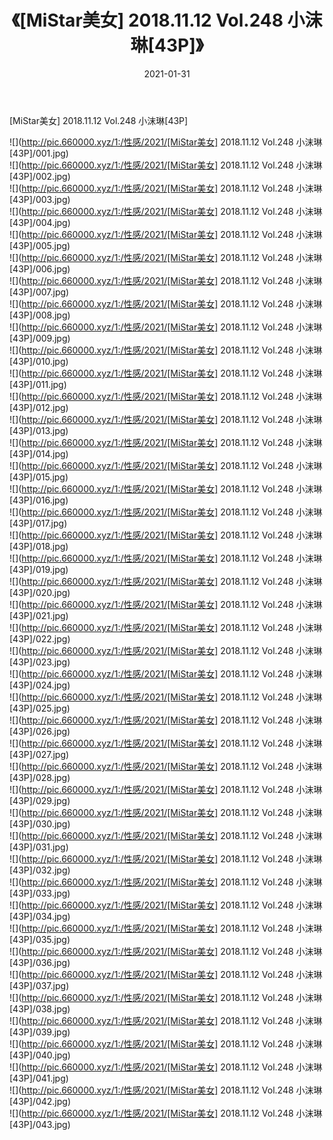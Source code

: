 ﻿---
layout: post
title:  《[MiStar美女] 2018.11.12 Vol.248 小沫琳[43P]》
date:   2021-01-31
img: http://pic.660000.xyz/1:/性感/2021/[MiStar美女] 2018.11.12 Vol.248 小沫琳[43P]/000.jpg
categories: [美女, 清纯, 唯美]
---

[MiStar美女] 2018.11.12 Vol.248 小沫琳[43P]

  ![](http://pic.660000.xyz/1:/性感/2021/[MiStar美女] 2018.11.12 Vol.248 小沫琳[43P]/001.jpg) <br> ![](http://pic.660000.xyz/1:/性感/2021/[MiStar美女] 2018.11.12 Vol.248 小沫琳[43P]/002.jpg) <br> ![](http://pic.660000.xyz/1:/性感/2021/[MiStar美女] 2018.11.12 Vol.248 小沫琳[43P]/003.jpg) <br> ![](http://pic.660000.xyz/1:/性感/2021/[MiStar美女] 2018.11.12 Vol.248 小沫琳[43P]/004.jpg) <br> ![](http://pic.660000.xyz/1:/性感/2021/[MiStar美女] 2018.11.12 Vol.248 小沫琳[43P]/005.jpg) <br> ![](http://pic.660000.xyz/1:/性感/2021/[MiStar美女] 2018.11.12 Vol.248 小沫琳[43P]/006.jpg) <br> ![](http://pic.660000.xyz/1:/性感/2021/[MiStar美女] 2018.11.12 Vol.248 小沫琳[43P]/007.jpg) <br> ![](http://pic.660000.xyz/1:/性感/2021/[MiStar美女] 2018.11.12 Vol.248 小沫琳[43P]/008.jpg) <br> ![](http://pic.660000.xyz/1:/性感/2021/[MiStar美女] 2018.11.12 Vol.248 小沫琳[43P]/009.jpg) <br> ![](http://pic.660000.xyz/1:/性感/2021/[MiStar美女] 2018.11.12 Vol.248 小沫琳[43P]/010.jpg) <br> ![](http://pic.660000.xyz/1:/性感/2021/[MiStar美女] 2018.11.12 Vol.248 小沫琳[43P]/011.jpg) <br> ![](http://pic.660000.xyz/1:/性感/2021/[MiStar美女] 2018.11.12 Vol.248 小沫琳[43P]/012.jpg) <br> ![](http://pic.660000.xyz/1:/性感/2021/[MiStar美女] 2018.11.12 Vol.248 小沫琳[43P]/013.jpg) <br> ![](http://pic.660000.xyz/1:/性感/2021/[MiStar美女] 2018.11.12 Vol.248 小沫琳[43P]/014.jpg) <br> ![](http://pic.660000.xyz/1:/性感/2021/[MiStar美女] 2018.11.12 Vol.248 小沫琳[43P]/015.jpg) <br> ![](http://pic.660000.xyz/1:/性感/2021/[MiStar美女] 2018.11.12 Vol.248 小沫琳[43P]/016.jpg) <br> ![](http://pic.660000.xyz/1:/性感/2021/[MiStar美女] 2018.11.12 Vol.248 小沫琳[43P]/017.jpg) <br> ![](http://pic.660000.xyz/1:/性感/2021/[MiStar美女] 2018.11.12 Vol.248 小沫琳[43P]/018.jpg) <br> ![](http://pic.660000.xyz/1:/性感/2021/[MiStar美女] 2018.11.12 Vol.248 小沫琳[43P]/019.jpg) <br> ![](http://pic.660000.xyz/1:/性感/2021/[MiStar美女] 2018.11.12 Vol.248 小沫琳[43P]/020.jpg) <br> ![](http://pic.660000.xyz/1:/性感/2021/[MiStar美女] 2018.11.12 Vol.248 小沫琳[43P]/021.jpg) <br> ![](http://pic.660000.xyz/1:/性感/2021/[MiStar美女] 2018.11.12 Vol.248 小沫琳[43P]/022.jpg) <br> ![](http://pic.660000.xyz/1:/性感/2021/[MiStar美女] 2018.11.12 Vol.248 小沫琳[43P]/023.jpg) <br> ![](http://pic.660000.xyz/1:/性感/2021/[MiStar美女] 2018.11.12 Vol.248 小沫琳[43P]/024.jpg) <br> ![](http://pic.660000.xyz/1:/性感/2021/[MiStar美女] 2018.11.12 Vol.248 小沫琳[43P]/025.jpg) <br> ![](http://pic.660000.xyz/1:/性感/2021/[MiStar美女] 2018.11.12 Vol.248 小沫琳[43P]/026.jpg) <br> ![](http://pic.660000.xyz/1:/性感/2021/[MiStar美女] 2018.11.12 Vol.248 小沫琳[43P]/027.jpg) <br> ![](http://pic.660000.xyz/1:/性感/2021/[MiStar美女] 2018.11.12 Vol.248 小沫琳[43P]/028.jpg) <br> ![](http://pic.660000.xyz/1:/性感/2021/[MiStar美女] 2018.11.12 Vol.248 小沫琳[43P]/029.jpg) <br> ![](http://pic.660000.xyz/1:/性感/2021/[MiStar美女] 2018.11.12 Vol.248 小沫琳[43P]/030.jpg) <br> ![](http://pic.660000.xyz/1:/性感/2021/[MiStar美女] 2018.11.12 Vol.248 小沫琳[43P]/031.jpg) <br> ![](http://pic.660000.xyz/1:/性感/2021/[MiStar美女] 2018.11.12 Vol.248 小沫琳[43P]/032.jpg) <br> ![](http://pic.660000.xyz/1:/性感/2021/[MiStar美女] 2018.11.12 Vol.248 小沫琳[43P]/033.jpg) <br> ![](http://pic.660000.xyz/1:/性感/2021/[MiStar美女] 2018.11.12 Vol.248 小沫琳[43P]/034.jpg) <br> ![](http://pic.660000.xyz/1:/性感/2021/[MiStar美女] 2018.11.12 Vol.248 小沫琳[43P]/035.jpg) <br> ![](http://pic.660000.xyz/1:/性感/2021/[MiStar美女] 2018.11.12 Vol.248 小沫琳[43P]/036.jpg) <br> ![](http://pic.660000.xyz/1:/性感/2021/[MiStar美女] 2018.11.12 Vol.248 小沫琳[43P]/037.jpg) <br> ![](http://pic.660000.xyz/1:/性感/2021/[MiStar美女] 2018.11.12 Vol.248 小沫琳[43P]/038.jpg) <br> ![](http://pic.660000.xyz/1:/性感/2021/[MiStar美女] 2018.11.12 Vol.248 小沫琳[43P]/039.jpg) <br> ![](http://pic.660000.xyz/1:/性感/2021/[MiStar美女] 2018.11.12 Vol.248 小沫琳[43P]/040.jpg) <br> ![](http://pic.660000.xyz/1:/性感/2021/[MiStar美女] 2018.11.12 Vol.248 小沫琳[43P]/041.jpg) <br> ![](http://pic.660000.xyz/1:/性感/2021/[MiStar美女] 2018.11.12 Vol.248 小沫琳[43P]/042.jpg) <br> ![](http://pic.660000.xyz/1:/性感/2021/[MiStar美女] 2018.11.12 Vol.248 小沫琳[43P]/043.jpg) <br>